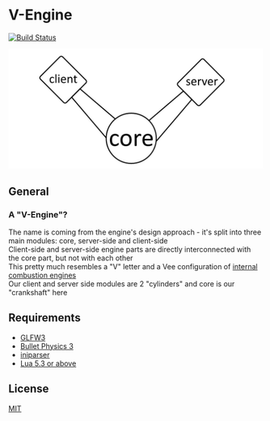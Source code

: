 # V-Engine

[![Build Status](https://travis-ci.org/BlackPhrase/V-Engine.svg)](https://travis-ci.org/BlackPhrase/V-Engine)

![V-Engine Logo](docs/venginearch.png?raw=true "V-Engine Logo")

## General

### A "V-Engine"?

The name is coming from the engine's design approach - it's split into three main modules: core, server-side and client-side  
Client-side and server-side engine parts are directly interconnected with the core part, but not with each other  
This pretty much resembles a "V" letter and a Vee configuration of [internal combustion engines](https://en.wikipedia.org/wiki/V_engine)   
Our client and server side modules are 2 "cylinders" and core is our "crankshaft" here

## Requirements

* [GLFW3](https://github.com/glfw/glfw)
* [Bullet Physics 3](https://github.com/bulletphysics/bullet3)
* [iniparser](https://github.com/ndevilla/iniparser)
* [Lua 5.3 or above](https://www.lua.org/download.html)

## License

[MIT](LICENSE)